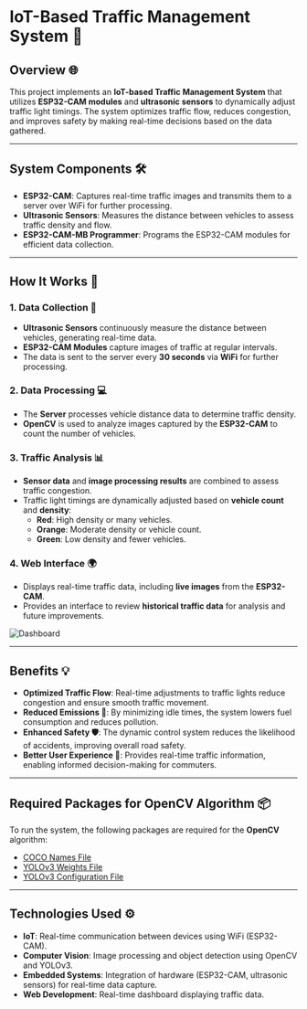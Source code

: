 # **IoT-Based Traffic Management System 🚦**

## **Overview 🌐**

This project implements an **IoT-based Traffic Management System** that utilizes **ESP32-CAM modules** and **ultrasonic sensors** to dynamically adjust traffic light timings. The system optimizes traffic flow, reduces congestion, and improves safety by making real-time decisions based on the data gathered.

---

## **System Components 🛠️**

- **ESP32-CAM**: Captures real-time traffic images and transmits them to a server over WiFi for further processing.
- **Ultrasonic Sensors**: Measures the distance between vehicles to assess traffic density and flow.
- **ESP32-CAM-MB Programmer**: Programs the ESP32-CAM modules for efficient data collection.

---

## **How It Works 🔄**

### **1. Data Collection 📡**

- **Ultrasonic Sensors** continuously measure the distance between vehicles, generating real-time data.
- **ESP32-CAM Modules** capture images of traffic at regular intervals.
- The data is sent to the server every **30 seconds** via **WiFi** for further processing.

### **2. Data Processing 💻**

- The **Server** processes vehicle distance data to determine traffic density.
- **OpenCV** is used to analyze images captured by the **ESP32-CAM** to count the number of vehicles.

### **3. Traffic Analysis 📊**

- **Sensor data** and **image processing results** are combined to assess traffic congestion.
- Traffic light timings are dynamically adjusted based on **vehicle count** and **density**:
  - **Red**: High density or many vehicles.
  - **Orange**: Moderate density or vehicle count.
  - **Green**: Low density and fewer vehicles.

### **4. Web Interface 🌍**

- Displays real-time traffic data, including **live images** from the **ESP32-CAM**.
- Provides an interface to review **historical traffic data** for analysis and future improvements.

![Dashboard](https://github.com/TheodosiosKatis/Intelligent-Traffic-Management-System/assets/91337898/3d4970e4-996d-4158-b069-6cc576556a07)

---

## **Benefits 💡**

- **Optimized Traffic Flow**: Real-time adjustments to traffic lights reduce congestion and ensure smooth traffic movement.
- **Reduced Emissions 🌱**: By minimizing idle times, the system lowers fuel consumption and reduces pollution.
- **Enhanced Safety 🛡️**: The dynamic control system reduces the likelihood of accidents, improving overall road safety.
- **Better User Experience 👥**: Provides real-time traffic information, enabling informed decision-making for commuters.

---

## **Required Packages for OpenCV Algorithm 📦**

To run the system, the following packages are required for the **OpenCV** algorithm:

- [COCO Names File](https://github.com/pjreddie/darknet/blob/master/data/coco.names)
- [YOLOv3 Weights File](https://github.com/patrick013/Object-Detection---Yolov3/blob/master/model/yolov3.weights)
- [YOLOv3 Configuration File](https://github.com/pjreddie/darknet/blob/master/cfg/yolov3.cfg)

---

## **Technologies Used ⚙️**

- **IoT**: Real-time communication between devices using WiFi (ESP32-CAM).
- **Computer Vision**: Image processing and object detection using OpenCV and YOLOv3.
- **Embedded Systems**: Integration of hardware (ESP32-CAM, ultrasonic sensors) for real-time data capture.
- **Web Development**: Real-time dashboard displaying traffic data.
